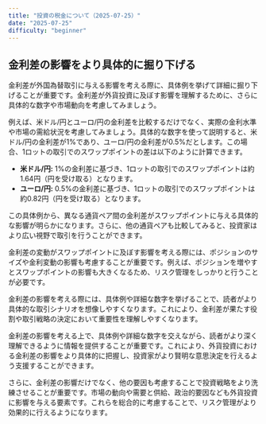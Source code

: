 ```yaml
---
title: "投資の税金について（2025-07-25）"
date: "2025-07-25"
difficulty: "beginner"
---
```


## 金利差の影響をより具体的に掘り下げる

金利差が外国為替取引に与える影響を考える際に、具体例を挙げて詳細に掘り下げることが重要です。金利差が外貨投資に及ぼす影響を理解するために、さらに具体的な数字や市場動向を考慮してみましょう。

例えば、米ドル/円とユーロ/円の金利差を比較するだけでなく、実際の金利水準や市場の需給状況を考慮してみましょう。具体的な数字を使って説明すると、米ドル/円の金利差が1%であり、ユーロ/円の金利差が0.5%だとします。この場合、1ロットの取引でのスワップポイントの差は以下のように計算できます。

- **米ドル/円:** 1%の金利差に基づき、1ロットの取引でのスワップポイントは約1.64円（円を受け取る）となります。
- **ユーロ/円:** 0.5%の金利差に基づき、1ロットの取引でのスワップポイントは約0.82円（円を受け取る）となります。

この具体例から、異なる通貨ペア間の金利差がスワップポイントに与える具体的な影響が明らかになります。さらに、他の通貨ペアも比較してみると、投資家はより広い視野で取引を行うことができます。

金利差の変動がスワップポイントに及ぼす影響を考える際には、ポジションのサイズや金利変動の影響も考慮することが重要です。例えば、ポジションを増やすとスワップポイントの影響も大きくなるため、リスク管理をしっかりと行うことが必要です。

金利差の影響を考える際には、具体例や詳細な数字を挙げることで、読者がより具体的な取引シナリオを想像しやすくなります。これにより、金利差が果たす役割や取引戦略の決定において重要性を理解しやすくなります。

金利差の影響を考える上で、具体例や詳細な数字を交えながら、読者がより深く理解できるように情報を提供することが重要です。これにより、外貨投資における金利差の影響をより具体的に把握し、投資家がより賢明な意思決定を行えるよう支援することができます。

さらに、金利差の影響だけでなく、他の要因も考慮することで投資戦略をより洗練させることが重要です。市場の動向や需要と供給、政治的要因なども外貨投資に影響を与える要素です。これらを総合的に考慮することで、リスク管理がより効果的に行えるようになります。
